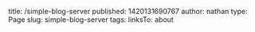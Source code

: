 title: /simple-blog-server
published: 1420131690767
author: nathan
type: Page
slug: simple-blog-server
tags: linksTo: about



